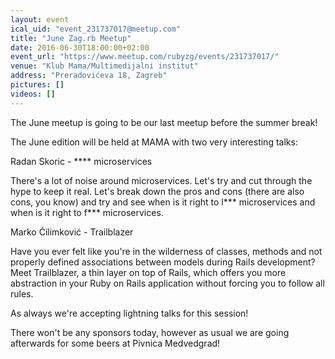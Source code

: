```yaml
---
layout: event
ical_uid: "event_231737017@meetup.com"
title: "June Zag.rb Meetup"
date: 2016-06-30T18:00:00+02:00
event_url: "https://www.meetup.com/rubyzg/events/231737017/"
venue: "Klub Mama/Multimedijalni institut"
address: "Preradovićeva 18, Zagreb"
pictures: []
videos: []
---
```


The June meetup is going to be our last meetup before the summer break!
  
The June edition will be held at MAMA with two very interesting talks:
  
Radan Skoric - **** microservices
  
There's a lot of noise around microservices. Let's try and cut through the hype to keep it real. Let's break down the pros and cons (there are also cons, you know) and try and see when is it right to l*** microservices and when is it right to f*** microservices.
  
Marko Ćilimković - Trailblazer
  
Have you ever felt like you're in the wilderness of classes, methods and not properly defined associations between models during Rails development? Meet Trailblazer, a thin layer on top of Rails, which offers you more abstraction in your Ruby on Rails application without forcing you to follow all rules.
  
As always we're accepting lightning talks for this session!
  
There won't be any sponsors today, however as usual we are going afterwards for some beers at Pivnica Medvedgrad!